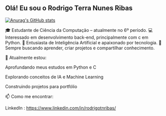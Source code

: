 ## Olá! Eu sou o Rodrigo Terra Nunes Ribas

[![Anurag's GitHub stats](https://github-readme-stats.vercel.app/api?username=rodrigotn-ribas)](https://github.com/rodrigotn-ribas/github-readme-stats)

🎓 Estudante de Ciência da Computação – atualmente no 6º período.
💻 Interessado em desenvolvimento back-end, principalmente com c em Python.
🤖 Entusiasta de Inteligência Artificial e apaixonado por tecnologia.
🚀 Sempre buscando aprender, criar projetos e compartilhar conhecimento.

🌱 Atualmente estou:

Aprofundando meus estudos em Python e C

Explorando conceitos de IA e Machine Learning

Construindo projetos para portfólio

📫 Como me encontrar:

LinkedIn : https://www.linkedin.com/in/rodrigotnribas/
